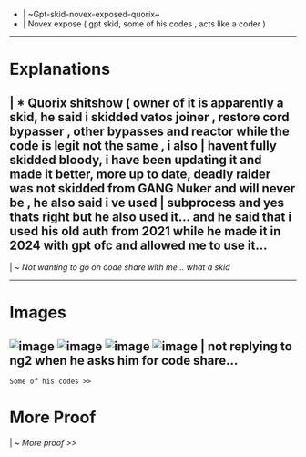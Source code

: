 * | ~Gpt-skid-novex-exposed-quorix~
* | Novex expose ( gpt skid, some of his codes , acts like a coder )

----------------
# Explanations
| * **Quorix shitshow ( owner of it is apparently a skid, he said i skidded vatos joiner , restore cord bypasser , other bypasses and reactor while the code is legit not the same , i also | havent fully skidded bloody, i have been updating it and made it better, more up to date, deadly raider was not skidded from GANG Nuker and will never be , he also said i ve used 
| subprocess and yes thats right but he also used it... and he said that i used his old auth from 2021 while he made it in 2024 with gpt ofc and allowed me to use it...**
----------------

 | ~ *Not wanting to go on code share with me... what a skid*

----------------
# Images
![image](https://github.com/user-attachments/assets/6bbac8b6-49c0-4566-b860-6d50f8dbc598)
![image](https://github.com/user-attachments/assets/47fb54a9-bed1-4c22-a54d-7daf40f70f05)
![image](https://github.com/user-attachments/assets/0c3192b2-b936-4c57-81b2-5a7f117e9279)
![image](https://github.com/user-attachments/assets/1e6eaff6-185f-4d2f-ad96-05f49117f69f) | not replying to ng2 when he asks him for code share...
----------------


```Some of his codes >>```

# More Proof
| ~ *More proof >>*
